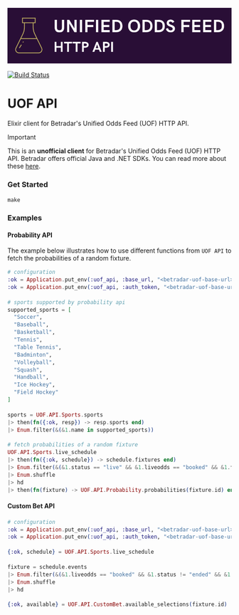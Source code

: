 ![UOF API](https://github.com/efcasado/uof_api/raw/main/assets/readme_logo.png)

[![Build Status](https://github.com/efcasado/uof_api/actions/workflows/elixir.yml/badge.svg?branch=main)](https://github.com/efcasado/uof_api/actions)

# UOF API

Elixir client for Betradar's Unified Odds Feed (UOF) HTTP API.

> [!IMPORTANT]
> This is an **unofficial client** for Betradar's Unified Odds Feed (UOF) HTTP API.
> Betradar offers official Java and .NET SDKs. You can read more about these
> [here](https://sdk.sportradar.com).


### Get Started

```
make
```


### Examples

#### Probability API

The example below illustrates how to use different functions from `UOF API` to
fetch the probabilities of a random fixture.

```elixir
# configuration
:ok = Application.put_env(:uof_api, :base_url, "<betradar-uof-base-url>")
:ok = Application.put_env(:uof_api, :auth_token, "<betradar-uof-base-url>")

# sports supported by probability api
supported_sports = [
  "Soccer",
  "Baseball",
  "Basketball",
  "Tennis",
  "Table Tennis",
  "Badminton",
  "Volleyball",
  "Squash",
  "Handball",
  "Ice Hockey",
  "Field Hockey"
]

sports = UOF.API.Sports.sports
|> then(fn({:ok, resp}) -> resp.sports end)
|> Enum.filter(&(&1.name in supported_sports))

# fetch probabilities of a random fixture
UOF.API.Sports.live_schedule
|> then(fn({:ok, schedule}) -> schedule.fixtures end)
|> Enum.filter(&(&1.status == "live" && &1.liveodds == "booked" && &1.tournament.sport in sports))
|> Enum.shuffle
|> hd
|> then(fn(fixture) -> UOF.API.Probability.probabilities(fixture.id) end)
```

#### Custom Bet API

```elixir
# configuration
:ok = Application.put_env(:uof_api, :base_url, "<betradar-uof-base-url>")
:ok = Application.put_env(:uof_api, :auth_token, "<betradar-uof-base-url>")

{:ok, schedule} = UOF.API.Sports.live_schedule

fixture = schedule.events
|> Enum.filter(&(&1.liveodds == "booked" && &1.status != "ended" && &1.tournament.sport.id == "sr:sport:1" && &1.venue != nil))
|> Enum.shuffle
|> hd

{:ok, available} = UOF.API.CustomBet.available_selections(fixture.id)
```